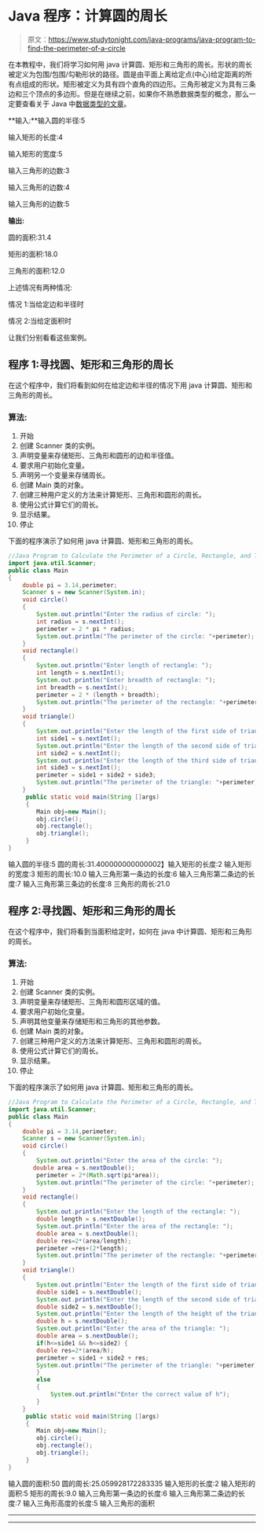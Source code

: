 # Java 程序：计算圆的周长

> 原文：<https://www.studytonight.com/java-programs/java-program-to-find-the-perimeter-of-a-circle>

在本教程中，我们将学习如何用 java 计算圆、矩形和三角形的周长。形状的周长被定义为包围/包围/勾勒形状的路径。圆是由平面上离给定点(中心)给定距离的所有点组成的形状。矩形被定义为具有四个直角的四边形。三角形被定义为具有三条边和三个顶点的多边形。但是在继续之前，如果你不熟悉数据类型的概念，那么一定要查看关于 Java 中[数据类型的文章](https://www.studytonight.com/java/datatypes-and-identifier.php)。

**输入:**输入圆的半径:5

输入矩形的长度:4

输入矩形的宽度:5

输入三角形的边数:3

输入三角形的边数:4

输入三角形的边数:5

**输出:**

圆的面积:31.4

矩形的面积:18.0

三角形的面积:12.0

上述情况有两种情况:

情况 1:当给定边和半径时

情况 2:当给定面积时

让我们分别看看这些案例。

## 程序 1:寻找圆、矩形和三角形的周长

在这个程序中，我们将看到如何在给定边和半径的情况下用 java 计算圆、矩形和三角形的周长。

### 算法:

1.  开始
2.  创建 Scanner 类的实例。
3.  声明变量来存储矩形、三角形和圆形的边和半径值。
4.  要求用户初始化变量。
5.  声明另一个变量来存储周长。
6.  创建 Main 类的对象。
7.  创建三种用户定义的方法来计算矩形、三角形和圆形的周长。
8.  使用公式计算它们的周长。
9.  显示结果。
10.  停止

下面的程序演示了如何用 java 计算圆、矩形和三角形的周长。

```java
//Java Program to Calculate the Perimeter of a Circle, Rectangle, and Triangle
import java.util.Scanner;
public class Main
{
    double pi = 3.14,perimeter;
    Scanner s = new Scanner(System.in);
    void circle()
    {
        System.out.println("Enter the radius of circle: ");
        int radius = s.nextInt();
        perimeter = 2 * pi * radius;
        System.out.println("The perimeter of the circle: "+perimeter);
    } 
    void rectangle()
    {
        System.out.println("Enter length of rectangle: ");
        int length = s.nextInt();
        System.out.println("Enter breadth of rectangle: ");
        int breadth = s.nextInt();
        perimeter = 2 * (length + breadth);
        System.out.println("The perimeter of the rectangle: "+perimeter);
    }
    void triangle()
    {
        System.out.println("Enter the length of the first side of triangle: ");
        int side1 = s.nextInt();
        System.out.println("Enter the length of the second side of triangle: ");
        int side2 = s.nextInt();
        System.out.println("Enter the length of the third side of triangle: ");
        int side3 = s.nextInt();
        perimeter = side1 + side2 + side3;
        System.out.println("The perimeter of the triangle: "+perimeter);
    }
     public static void main(String []args)
     {
        Main obj=new Main();
        obj.circle();
        obj.rectangle();
        obj.triangle();
     }
}
```

输入圆的半径:5
圆的周长:31.400000000000002】输入矩形的长度:2
输入矩形的宽度:3
矩形的周长:10.0
输入三角形第一条边的长度:6
输入三角形第二条边的长度:7
输入三角形第三条边的长度:8
三角形的周长:21.0

## 程序 2:寻找圆、矩形和三角形的周长

在这个程序中，我们将看到当面积给定时，如何在 java 中计算圆、矩形和三角形的周长。

### 算法:

1.  开始
2.  创建 Scanner 类的实例。
3.  声明变量来存储矩形、三角形和圆形区域的值。
4.  要求用户初始化变量。
5.  声明其他变量来存储矩形和三角形的其他参数。
6.  创建 Main 类的对象。
7.  创建三种用户定义的方法来计算矩形、三角形和圆形的周长。
8.  使用公式计算它们的周长。
9.  显示结果。
10.  停止

下面的程序演示了如何用 java 计算圆、矩形和三角形的周长。

```java
//Java Program to Calculate the Perimeter of a Circle, Rectangle, and Triangle
import java.util.Scanner;
public class Main
{
    double pi = 3.14,perimeter;
    Scanner s = new Scanner(System.in);
    void circle()
    {
        System.out.println("Enter the area of the circle: ");
       double area = s.nextDouble();
        perimeter = 2*(Math.sqrt(pi*area));
        System.out.println("The perimeter of the circle: "+perimeter);
    } 
    void rectangle()
    {
        System.out.println("Enter the length of the rectangle: ");
        double length = s.nextDouble();
        System.out.println("Enter the area of the rectangle: ");
        double area = s.nextDouble();
        double res=2*(area/length);
        perimeter =res+(2*length);
        System.out.println("The perimeter of the rectangle: "+perimeter);
    }
    void triangle()
    {
        System.out.println("Enter the length of the first side of triangle: ");
        double side1 = s.nextDouble();
        System.out.println("Enter the length of the second side of triangle: ");
        double side2 = s.nextDouble();
        System.out.println("Enter the length of the height of the triangle: ");
        double h = s.nextDouble();
        System.out.println("Enter the area of the triangle: ");
        double area = s.nextDouble();
        if(h<=side1 && h<=side2) {
        double res=2*(area/h);
        perimeter = side1 + side2 + res;
        System.out.println("The perimeter of the triangle: "+perimeter);
        }
        else
        {
            System.out.println("Enter the correct value of h");
        }
    }
     public static void main(String []args)
     {
        Main obj=new Main();
        obj.circle();
        obj.rectangle();
        obj.triangle();
     }
}
```

输入圆的面积:50
圆的周长:25.059928172283335
输入矩形的长度:2
输入矩形的面积:5
矩形的周长:9.0
输入三角形第一条边的长度:6
输入三角形第二条边的长度:7
输入三角形高度的长度:5
输入三角形的面积

* * *

* * *